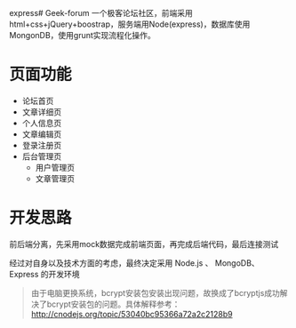 express# Geek-forum
一个极客论坛社区，前端采用html+css+jQuery+boostrap，服务端用Node(express)，数据库使用MongonDB，使用grunt实现流程化操作。

# 页面功能
- 论坛首页
- 文章详细页
- 个人信息页
- 文章编辑页
- 登录注册页
- 后台管理页
  - 用户管理页
  - 文章管理页

# 开发思路
前后端分离，先采用mock数据完成前端页面，再完成后端代码，最后连接测试

经过对自身以及技术方面的考虑，最终决定采用 Node.js 、 MongoDB、 Express 的开发环境


> 由于电脑更换系统，bcrypt安装包安装出现问题，故换成了bcryptjs成功解决了bcrypt安装包的问题。具体解释参考：http://cnodejs.org/topic/53040bc95366a72a2c2128b9




